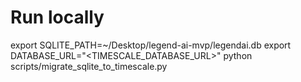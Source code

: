 # Run locally
export SQLITE_PATH=~/Desktop/legend-ai-mvp/legendai.db
export DATABASE_URL="<TIMESCALE_DATABASE_URL>"
python scripts/migrate_sqlite_to_timescale.py


